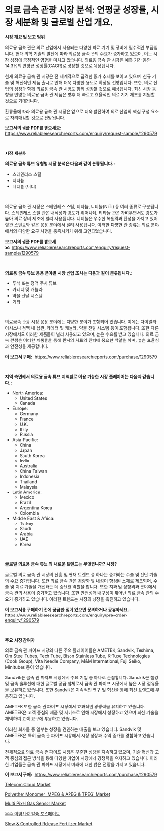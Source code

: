 <p><h1>의료 금속 관광 시장 분석: 연평균 성장률, 시장 세분화 및 글로벌 산업 개요.</h1></p><p><strong>시장 개요 및 보고 범위</strong></p>
<p><p>의료용 금속 관은 의료 산업에서 사용되는 다양한 의료 기기 및 장비에 필수적인 부품입니다. 현대 의학 기술의 발전에 따라 의료용 금속 관의 수요가 증가하고 있으며, 이는 시장 성장에 긍정적인 영향을 미치고 있습니다. 의료용 금속 관 시장은 예측 기간 동안 14.3%의 연평균 성장률(CAGR)로 성장할 것으로 예상됩니다.</p><p>현재 의료용 금속 관 시장은 전 세계적으로 급격한 증가 추세를 보이고 있으며, 신규 기술 및 혁신적인 제품 출시로 인해 더욱 다양한 용도로 확장될 전망입니다. 또한, 의료 산업의 성장과 함께 의료용 금속 관 시장도 함께 성장할 것으로 예상됩니다. 최신 시장 동향을 반영한 의료용 금속 관 제품은 향후 더 빠르고 효율적인 의료 기기 제조를 지원할 것으로 기대됩니다.</p><p>환류율에 따라 의료용 금속 관 시장은 앞으로 더욱 발전하여 의료 산업의 핵심 구성 요소로 자리매김할 것으로 전망됩니다.</p></p>
<p><strong>보고서의 샘플 PDF를 받으세요:</strong> <a href="https://www.reliableresearchreports.com/enquiry/request-sample/1290579">https://www.reliableresearchreports.com/enquiry/request-sample/1290579</a></p>
<p>&nbsp;</p>
<p><strong>시장 세분화</strong></p>
<p><strong>의료용 금속 튜브 유형별 시장 분석은 다음과 같이 분류됩니다.:</strong></p>
<p><ul><li>스테인리스 스틸</li><li>티타늄</li><li>니티놀 (니티)</li></ul></p>
<p>&nbsp;</p>
<p><p>의료용 금속 관 시장은 스테인레스 스틸, 티타늄, 니티놀(NiTi) 등 여러 종류로 구분됩니다. 스테인레스 스틸 관은 내식성과 강도가 뛰어나며, 티타늄 관은 가벼우면서도 강도가 높아 의료 장비 제조에 널리 사용됩니다. 니티놀은 우수한 복원력과 탄성을 가지고 있어 혈관 스텐트와 같은 응용 분야에서 널리 사용됩니다. 이러한 다양한 관 종류는 의료 분야에서의 다양한 요구 사항을 충족시키기 위해 고안되었습니다.</p></p>
<p><strong>보고서의 샘플 PDF를 받으세요:</strong>&nbsp;<a href="https://www.reliableresearchreports.com/enquiry/request-sample/1290579">https://www.reliableresearchreports.com/enquiry/request-sample/1290579</a></p>
<p>&nbsp;</p>
<p><strong> 의료용 금속 튜브 응용 분야별 시장 산업 조사는 다음과 같이 분류됩니다.:</strong></p>
<p><ul><li>투석 또는 정맥 주사 튜브</li><li>카테터 및 캐뉼라</li><li>약물 전달 시스템</li><li>기타</li></ul></p>
<p>&nbsp;</p>
<p><p>의료금속 관광 시장 응용 분야에는 다양한 분야가 포함되어 있습니다. 이에는 다이얼라이시스나 정맥 내 삽관, 카테터 및 캐뉼라, 약물 전달 시스템 등이 포함됩니다. 또한 다른 시장에서도 이러한 제품들이 널리 사용되고 있으며, 높은 수요를 받고 있습니다. 의료 금속 관광은 이러한 제품들을 통해 환자의 치료와 관리에 중요한 역할을 하며, 높은 효율성과 안전성을 제공합니다.</p></p>
<p><strong>이 보고서 구매:</strong>&nbsp; <a href="https://www.reliableresearchreports.com/purchase/1290579">https://www.reliableresearchreports.com/purchase/1290579</a></p>
<p>&nbsp;</p>
<p><strong>지역 측면에서 의료용 금속 튜브 지역별로 이용 가능한 시장 플레이어는 다음과 같습니다.:</strong></p>
<p><ul>
    <li>
        North America:
        <ul>
            <li>United States</li>
            <li>Canada</li>
        </ul>
    </li>
    <li>
        Europe:
        <ul>
            <li>Germany</li>
            <li>France</li>
            <li>U.K.</li>
            <li>Italy</li>
            <li>Russia</li>
        </ul>
    </li>
    <li>
        Asia-Pacific:
        <ul>
            <li>China</li>
            <li>Japan</li>
            <li>South Korea</li>
            <li>India</li>
            <li>Australia</li>
            <li>China Taiwan</li>
            <li>Indonesia</li>
            <li>Thailand</li>
            <li>Malaysia</li>
        </ul>
    </li>
    <li>
        Latin America:
        <ul>
            <li>Mexico</li>
            <li>Brazil</li>
            <li>Argentina Korea</li>
            <li>Colombia</li>
        </ul>
    </li>
    <li>
        Middle East & Africa:
        <ul>
            <li>Turkey</li>
            <li>Saudi</li>
            <li>Arabia</li>
            <li>UAE</li>
            <li>Korea</li>
        </ul>
    </li>
    </ul></p>
<p>&nbsp;</p>
<p><strong>글로벌 의료용 금속 튜브 의 새로운 트렌드는 무엇입니까? 시장?</strong></p>
<p><p>글로벌 의료 금속 관 시장의 신흥 및 현재 트렌드 중 하나는 증가하는 수술 및 진단 기술의 수요 증가입니다. 또한 의료 금속 관은 경량화 및 내성이 향상된 소재로 제조되어, 수술 및 치료 기술을 개선하는 데 중요한 역할을 합니다. 또한 치과 및 정형외과 분야에서 금속 관의 사용이 증가하고 있습니다. 또한 안전성과 내구성이 뛰어난 의료 금속 관의 수요가 증가하고 있습니다. 이러한 트렌드는 시장의 성장을 촉진하고 있습니다.</p></p>
<p><strong>이 보고서를 구매하기 전에 궁금한 점이 있으면 문의하거나 공유하세요.</strong>- <a href="https://www.reliableresearchreports.com/enquiry/pre-order-enquiry/1290579">https://www.reliableresearchreports.com/enquiry/pre-order-enquiry/1290579</a></p>
<p>&nbsp;</p>
<p><strong>주요 시장 참여자</strong></p>
<p><p>의료 금속 관 파이프 시장의 다른 주요 플레이어들은 AMETEK, Sandvik, Teshima, Om Steel Tubes, Tech Tube, Bison Stainless Tube, K-Tube Technologies (Cook Group), Vita Needle Company, M&M International, Fuji Seiko, Minitubes 등이 있습니다. </p><p>Sandvik은 금속 관 파이프 시장에서 주요 기업 중 하나로 손꼽힙니다. Sandvik은 철강 및 금속 솔루션에 대한 글로벌 공급 업체로서 금속 관 파이프 시장에서 높은 시장 점유율을 보유하고 있습니다. 또한 Sandvik은 지속적인 연구 및 혁신을 통해 최신 트렌드에 부응하고 있습니다.</p><p>AMETEK 또한 금속 관 파이프 시장에서 효과적인 경쟁력을 유지하고 있습니다. AMETEK은 고객 중심의 제품 및 서비스로 인해 시장에서 성장하고 있으며 최신 기술을 채택하여 고객 요구에 부응하고 있습니다.</p><p>이러한 회사들 중 일부는 성장을 견인하는 매출을 보고 있습니다. Sandvik 및 AMETEK은 특히 금속 관 파이프 시장에서 시장 성장과 수익 증가를 경험하고 있습니다.</p><p>전체적으로 의료 금속 관 파이프 시장은 꾸준한 성장을 지속하고 있으며, 기술 혁신과 고객 중심의 접근 방식을 통해 다양한 기업이 시장에서 경쟁력을 유지하고 있습니다. 이러한 기업들은 금속 관 파이프 시장에서 미래에 대한 밝은 전망을 가지고 있습니다.</p></p>
<p><strong>이 보고서 구매:</strong>&nbsp;&nbsp;<a href="https://www.reliableresearchreports.com/purchase/1290579">https://www.reliableresearchreports.com/purchase/1290579</a></p>
<p><p><a href="https://view.publitas.com/reportprime-1/telecom-cloud-market-provides-a-comprehensive-analysis-including-a-macro-overview-of-the-market-as-well-as-micro-details-such-as-market-size-and-competitive-landscape/">Telecom Cloud Market</a></p><p><a href="https://github.com/irfadac/Market-Research-Report-List-2/blob/main/polyether-monomer-mpeg-apeg-tpeg-market.md">Polyether Monomer (MPEG & APEG & TPEG) Market</a></p><p><a href="https://issuu.com/reportprime-2/docs/multi-pixel-gas-sensor-market-size-2030.pptx">Multi Pixel Gas Sensor Market</a></p><p><a href="https://github.com/lkwggful07722/Market-Research-Report-List-1/blob/main/31057052027.md">무수 이염기성 칼슘 포스페이트</a></p><p><a href="https://github.com/ashepherd82/Market-Research-Report-List-3/blob/main/slow-controlled-release-fertilizer-market.md">Slow & Controlled Release Fertilizer Market</a></p></p>
